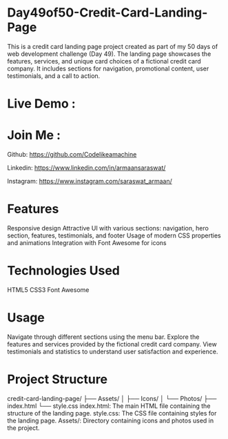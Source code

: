# Day49of50-Credit-Card-Landing-Page

This is a credit card landing page project created as part of my 50 days of web development challenge (Day 49). The landing page showcases the features, services, and unique card choices of a fictional credit card company. It includes sections for navigation, promotional content, user testimonials, and a call to action.

# Live Demo :


# Join Me :
Github: https://github.com/Codelikeamachine

Linkedin: https://www.linkedin.com/in/armaansaraswat/

Instagram: https://www.instagram.com/saraswat_armaan/

# Features
Responsive design
Attractive UI with various sections: navigation, hero section, features, testimonials, and footer
Usage of modern CSS properties and animations
Integration with Font Awesome for icons
# Technologies Used
HTML5
CSS3
Font Awesome

# Usage
Navigate through different sections using the menu bar.
Explore the features and services provided by the fictional credit card company.
View testimonials and statistics to understand user satisfaction and experience.
# Project Structure
credit-card-landing-page/
├── Assets/
│   ├── Icons/
│   └── Photos/
├── index.html
└── style.css
index.html: The main HTML file containing the structure of the landing page.
style.css: The CSS file containing styles for the landing page.
Assets/: Directory containing icons and photos used in the project.
